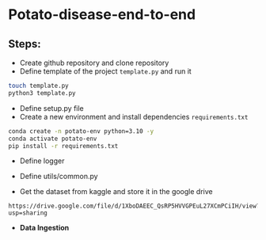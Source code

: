 # Potato-disease-end-to-end

## Steps:
* Create github repository and clone repository
* Define template of the project `template.py` and run it
```bash
touch template.py
python3 template.py
```
* Define setup.py file
* Create a new environment and install dependencies `requirements.txt`
```bash
conda create -n potato-env python=3.10 -y
conda activate potato-env
pip install -r requirements.txt
```
* Define logger
* Define utils/common.py

* Get the dataset from kaggle and store it in the google drive
```
https://drive.google.com/file/d/1XboDAEEC_QsRP5HVVGPEuL27XCmPCiIH/view?usp=sharing
```

* **Data Ingestion**
